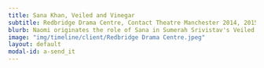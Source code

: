 ```yaml
---
title: Sana Khan, Veiled and Vinegar
subtitle: Redbridge Drama Centre, Contact Theatre Manchester 2014, 2015
blurb: Naomi originates the role of Sana in Sumerah Srivistav's Veiled and Vinegar.
image: "img/timeline/client/Redbridge Drama Centre.jpeg"
layout: default
modal-id: a-send_it
---
```

